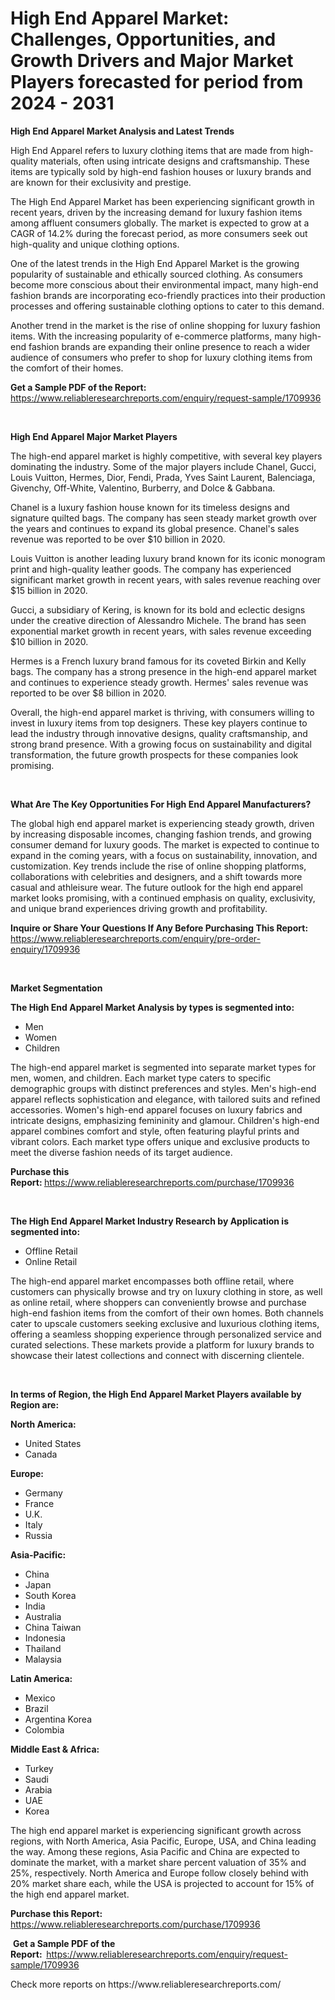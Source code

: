 <p><h1>High End Apparel Market: Challenges, Opportunities, and Growth Drivers and Major Market Players forecasted for period from 2024 - 2031</h1></p><p><strong>High End Apparel Market Analysis and Latest Trends</strong></p>
<p><p>High End Apparel refers to luxury clothing items that are made from high-quality materials, often using intricate designs and craftsmanship. These items are typically sold by high-end fashion houses or luxury brands and are known for their exclusivity and prestige.</p><p>The High End Apparel Market has been experiencing significant growth in recent years, driven by the increasing demand for luxury fashion items among affluent consumers globally. The market is expected to grow at a CAGR of 14.2% during the forecast period, as more consumers seek out high-quality and unique clothing options.</p><p>One of the latest trends in the High End Apparel Market is the growing popularity of sustainable and ethically sourced clothing. As consumers become more conscious about their environmental impact, many high-end fashion brands are incorporating eco-friendly practices into their production processes and offering sustainable clothing options to cater to this demand.</p><p>Another trend in the market is the rise of online shopping for luxury fashion items. With the increasing popularity of e-commerce platforms, many high-end fashion brands are expanding their online presence to reach a wider audience of consumers who prefer to shop for luxury clothing items from the comfort of their homes.</p></p>
<p><strong>Get a Sample PDF of the Report:&nbsp;</strong> <a href="https://www.reliableresearchreports.com/enquiry/request-sample/1709936">https://www.reliableresearchreports.com/enquiry/request-sample/1709936</a></p>
<p>&nbsp;</p>
<p><strong>High End Apparel Major Market Players</strong></p>
<p><p>The high-end apparel market is highly competitive, with several key players dominating the industry. Some of the major players include Chanel, Gucci, Louis Vuitton, Hermes, Dior, Fendi, Prada, Yves Saint Laurent, Balenciaga, Givenchy, Off-White, Valentino, Burberry, and Dolce & Gabbana.</p><p>Chanel is a luxury fashion house known for its timeless designs and signature quilted bags. The company has seen steady market growth over the years and continues to expand its global presence. Chanel's sales revenue was reported to be over $10 billion in 2020.</p><p>Louis Vuitton is another leading luxury brand known for its iconic monogram print and high-quality leather goods. The company has experienced significant market growth in recent years, with sales revenue reaching over $15 billion in 2020.</p><p>Gucci, a subsidiary of Kering, is known for its bold and eclectic designs under the creative direction of Alessandro Michele. The brand has seen exponential market growth in recent years, with sales revenue exceeding $10 billion in 2020.</p><p>Hermes is a French luxury brand famous for its coveted Birkin and Kelly bags. The company has a strong presence in the high-end apparel market and continues to experience steady growth. Hermes' sales revenue was reported to be over $8 billion in 2020.</p><p>Overall, the high-end apparel market is thriving, with consumers willing to invest in luxury items from top designers. These key players continue to lead the industry through innovative designs, quality craftsmanship, and strong brand presence. With a growing focus on sustainability and digital transformation, the future growth prospects for these companies look promising.</p></p>
<p>&nbsp;</p>
<p><strong>What Are The Key Opportunities For High End Apparel Manufacturers?</strong></p>
<p><p>The global high end apparel market is experiencing steady growth, driven by increasing disposable incomes, changing fashion trends, and growing consumer demand for luxury goods. The market is expected to continue to expand in the coming years, with a focus on sustainability, innovation, and customization. Key trends include the rise of online shopping platforms, collaborations with celebrities and designers, and a shift towards more casual and athleisure wear. The future outlook for the high end apparel market looks promising, with a continued emphasis on quality, exclusivity, and unique brand experiences driving growth and profitability.</p></p>
<p><strong>Inquire or Share Your Questions If Any Before Purchasing This Report:</strong> <a href="https://www.reliableresearchreports.com/enquiry/pre-order-enquiry/1709936">https://www.reliableresearchreports.com/enquiry/pre-order-enquiry/1709936</a></p>
<p>&nbsp;</p>
<p><strong>Market Segmentation</strong></p>
<p><strong>The High End Apparel Market Analysis by types is segmented into:</strong></p>
<p><ul><li>Men</li><li>Women</li><li>Children</li></ul></p>
<p><p>The high-end apparel market is segmented into separate market types for men, women, and children. Each market type caters to specific demographic groups with distinct preferences and styles. Men's high-end apparel reflects sophistication and elegance, with tailored suits and refined accessories. Women's high-end apparel focuses on luxury fabrics and intricate designs, emphasizing femininity and glamour. Children's high-end apparel combines comfort and style, often featuring playful prints and vibrant colors. Each market type offers unique and exclusive products to meet the diverse fashion needs of its target audience.</p></p>
<p><strong>Purchase this Report:&nbsp;</strong><a href="https://www.reliableresearchreports.com/purchase/1709936">https://www.reliableresearchreports.com/purchase/1709936</a></p>
<p>&nbsp;</p>
<p><strong>The High End Apparel Market Industry Research by Application is segmented into:</strong></p>
<p><ul><li>Offline Retail</li><li>Online Retail</li></ul></p>
<p><p>The high-end apparel market encompasses both offline retail, where customers can physically browse and try on luxury clothing in store, as well as online retail, where shoppers can conveniently browse and purchase high-end fashion items from the comfort of their own homes. Both channels cater to upscale customers seeking exclusive and luxurious clothing items, offering a seamless shopping experience through personalized service and curated selections. These markets provide a platform for luxury brands to showcase their latest collections and connect with discerning clientele.</p></p>
<p>&nbsp;</p>
<p><strong>In terms of Region, the High End Apparel Market Players available by Region are:</strong></p>
<p>
    <p> <strong> North America: </strong>
        <ul>
            <li>United States</li>
            <li>Canada</li>
        </ul>
        </p> 
    <p> <strong> Europe: </strong>
        <ul>
            <li>Germany</li>
            <li>France</li>
            <li>U.K.</li>
            <li>Italy</li>
            <li>Russia</li>
        </ul>
        </p> 
    <p> <strong> Asia-Pacific: </strong>
        <ul>
            <li>China</li>
            <li>Japan</li>
            <li>South Korea</li>
            <li>India</li>
            <li>Australia</li>
            <li>China Taiwan</li>
            <li>Indonesia</li>
            <li>Thailand</li>
            <li>Malaysia</li>
        </ul>
        </p> 
    <p> <strong> Latin America: </strong>
        <ul>
            <li>Mexico</li>
            <li>Brazil</li>
            <li>Argentina Korea</li>
            <li>Colombia</li>
        </ul>
        </p> 
    <p> <strong> Middle East & Africa: </strong>
        <ul>
            <li>Turkey</li>
            <li>Saudi</li>
            <li>Arabia</li>
            <li>UAE</li>
            <li>Korea</li>
        </ul>
    </p>
    </p>
<p><p>The high end apparel market is experiencing significant growth across regions, with North America, Asia Pacific, Europe, USA, and China leading the way. Among these regions, Asia Pacific and China are expected to dominate the market, with a market share percent valuation of 35% and 25%, respectively. North America and Europe follow closely behind with 20% market share each, while the USA is projected to account for 15% of the high end apparel market.</p></p>
<p><strong>Purchase this Report: </strong><a href="https://www.reliableresearchreports.com/purchase/1709936">https://www.reliableresearchreports.com/purchase/1709936</a></p>
<p>&nbsp;<strong>Get a Sample PDF of the Report:&nbsp;&nbsp;</strong><a href="https://www.reliableresearchreports.com/enquiry/request-sample/1709936">https://www.reliableresearchreports.com/enquiry/request-sample/1709936</a></p>
<p><strong></strong></p>
<p>Check more reports on https://www.reliableresearchreports.com/</p>